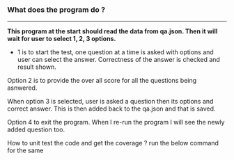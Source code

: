 ### What does the program do ?
------------------------------

**This program at the start should read the data from qa.json. Then it will wait for user to select 1, 2, 3 options.** 


* 1 is to start the test, one question at a time is asked with options and user can select the answer. Correctness of the answer is checked and result shown. 

Option 2 is to provide the over all score for all the questions being asnwered. 

When option 3 is selected, user is asked a question then its options and correct answer. 
This is then added back to the qa.json and that is saved. 

Option 4 to exit the program. 
When I re-run the program I will see the newly added question too. 


How to unit test the code and get the coverage ?
run the below command for the same
